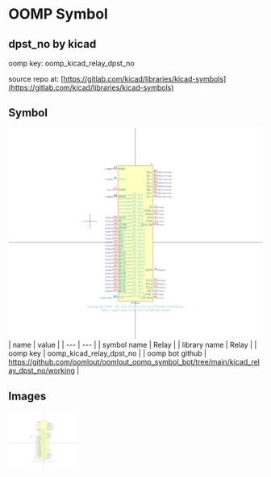 # OOMP Symbol  
## dpst_no  by kicad  
  
oomp key: oomp_kicad_relay_dpst_no  
  
source repo at: [https://gitlab.com/kicad/libraries/kicad-symbols](https://gitlab.com/kicad/libraries/kicad-symbols)  
## Symbol  
  
[![working.png](working_600.png)](working.png)  
| name | value | 
| --- | --- | 
| symbol name | Relay | 
| library name | Relay | 
| oomp key | oomp_kicad_relay_dpst_no | 
| oomp bot github | https://github.com/oomlout/oomlout_oomp_symbol_bot/tree/main/kicad_relay_dpst_no/working | 
## Images  
  
[![working.png](working_140.png)](working.png)  
